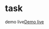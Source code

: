 # task
demo live[Demo live ]([URL](https://main--chimerical-cactus-1ac265.netlify.app/)https://main--chimerical-cactus-1ac265.netlify.app/)

